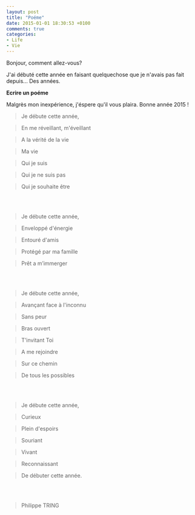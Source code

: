 ```yaml
---
layout: post
title: "Poéme"
date: 2015-01-01 18:30:53 +0100
comments: true
categories: 
- Life
- Vie
---
```

Bonjour, comment allez-vous?

J'ai débuté cette année en faisant quelquechose que je n'avais pas fait depuis... Des années.

**Ecrire un poéme**

Malgrès mon inexpérience, j'éspere qu'il vous plaira. Bonne année 2015 !

<!-- more -->

>Je débute cette année,

>En me réveillant, m'éveillant

>A la vérité de la vie

>Ma vie

>Qui je suis

>Qui je ne suis pas

>Qui je souhaite être

<br><br>
>Je débute cette année,

>Enveloppé d'énergie

>Entouré d'amis

>Protégé par ma famille

>Prêt a m’immerger

<br><br>
>Je débute cette année,

>Avançant face à l'inconnu

>Sans peur

>Bras ouvert

>T’invitant Toi

>A me rejoindre

>Sur ce chemin

>De tous les possibles

<br><br>
>Je débute cette année,

>Curieux

>Plein d'espoirs

>Souriant

>Vivant

>Reconnaissant

>De débuter cette année.

<br><br>
> Philippe TRING
